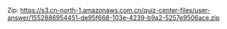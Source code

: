 Zip: https://s3.cn-north-1.amazonaws.com.cn/quiz-center-files/user-answer/1552886954451-de95f668-103e-4239-b9a2-5257e9506ace.zip